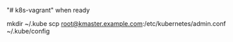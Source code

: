 "# k8s-vagrant" 
when ready

mkdir ~/.kube
scp root@kmaster.example.com:/etc/kubernetes/admin.conf ~/.kube/config